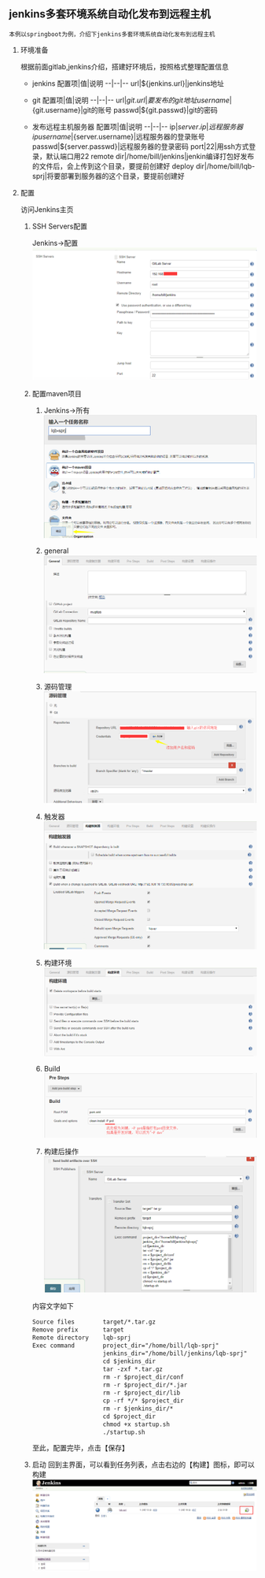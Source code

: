 ## jenkins多套环境系统自动化发布到远程主机
    本例以springboot为例，介绍下jenkins多套环境系统自动化发布到远程主机

1. 环境准备

    根据前面gitlab,jenkins介绍，搭建好环境后，按照格式整理配置信息
   
    * jenkins
        配置项|值|说明
        --|--|--
        url|${jenkins.url}|jenkins地址

    * git
        配置项|值|说明
        --|--|--
        url|${git.url}|要发布的git地址
        username|${git.username}|git的账号
        passwd|${git.passwd}|git的密码

    * 发布远程主机服务器
        配置项|值|说明
        --|--|--
        ip|${server.ip}|远程服务器ip
        username|${server.username}|远程服务器的登录账号
        passwd|${server.passwd}|远程服务器的登录密码
        port|22|用ssh方式登录，默认端口用22
        remote dir|/home/bill/jenkins|jenkin编译打包好发布的文件后，会上传到这个目录，要提前创建好
        deploy dir|/home/bill/lqb-sprj|将要部署到服务器的这个目录，要提前创建好

2. 配置

    访问Jenkins主页
    1. SSH Servers配置

        Jenkins->配置
        ![](jenkins/jenkins_conf_ssh.png)

    2. 配置maven项目
        
        1. Jenkins->所有
        ![](jenkins/jenkins_deploy_start.png)

        2. general
        ![](jenkins/jenkins_deploy_general.png)

        3. 源码管理
        ![](jenkins/jenkins_deploy_source.png)

        4. 触发器
        ![](jenkins/jenkins_deploy_trigger.png)

        5. 构建环境
        ![](jenkins/jenkins_deploy_build_env.png)

        6. Build
        ![](jenkins/jenkins_deploy_build.png)

        7. 构建后操作
        ![](jenkins/jenkins_deploy_build_after.png)
        
        内容文字如下
        ```
        Source files        target/*.tar.gz
        Remove prefix       target
        Remote directory    lqb-sprj
        Exec command        project_dir="/home/bill/lqb-sprj"
                            jenkins_dir="/home/bill/jenkins/lqb-sprj"
                            cd $jenkins_dir
                            tar -zxf *.tar.gz
                            rm -r $project_dir/conf
                            rm -r $project_dir/*.jar
                            rm -r $project_dir/lib
                            cp -rf */* $project_dir
                            rm -r $jenkins_dir/*
                            cd $project_dir
                            chmod +x startup.sh
                            ./startup.sh
        ```
       至此，配置完毕，点击【保存】

    3. 启动
        回到主界面，可以看到任务列表，点击右边的【构建】图标，即可以构建
        ![](jenkins/jenkins_deploy_schedule.png)